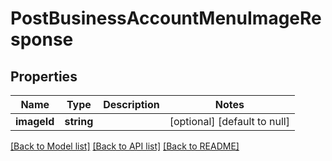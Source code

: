 # PostBusinessAccountMenuImageResponse

## Properties
Name | Type | Description | Notes
------------ | ------------- | ------------- | -------------
**imageId** | **string** |  | [optional] [default to null]

[[Back to Model list]](../README.md#documentation-for-models) [[Back to API list]](../README.md#documentation-for-api-endpoints) [[Back to README]](../README.md)


